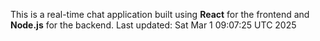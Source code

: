 This is a real-time chat application built using **React** for the frontend and **Node.js** for the backend.
Last updated: Sat Mar  1 09:07:25 UTC 2025
